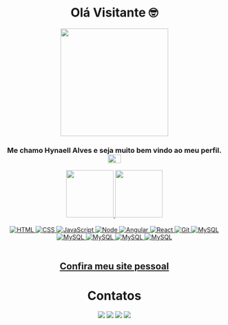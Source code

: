 <div align='center'>

# Olá Visitante 🤓

<img width='250' src="https://cdn.discordapp.com/attachments/1199104150206685344/1200507467025617006/giphy.gif?ex=65c66eb4&is=65b3f9b4&hm=4b67c5bb9505d6b90285101973fb136430b0e0eb3e09a3644104eb1b4e2d0c8d&"/>

### Me chamo Hynaell Alves e seja muito bem vindo ao meu perfil. <img align="center" alt="Github" height="20" width="30" src="https://cdn.jsdelivr.net/gh/devicons/devicon/icons/github/github-original.svg">

</div>

<div align="center">
  <a href="https://github.com/HynaellAlves">
  <img height="110em" src="https://github-readme-stats.vercel.app/api?username=HynaellAlves&hide=issues&show_icons=true&theme=midnight-purple&include_all_commits=true&count_private=true"/>
  <img height="110em" src="https://github-readme-stats.vercel.app/api/top-langs/?username=HynaellAlves&layout=compact&langs_count=7&theme=outrun"/>
</div>

<br>

<div align='center'>
  <img alt="HTML" src="https://img.shields.io/badge/HTML5-E34F26?style=for-the-badge&logo=html5&logoColor=white">
  <img alt="CSS" src="https://img.shields.io/badge/CSS3-1572B6?style=for-the-badge&logo=css3&logoColor=white">
  <img alt="JavaScript" src="https://img.shields.io/badge/JavaScript-F7DF1E?style=for-the-badge&logo=javascript&logoColor=black">
  <img alt='Node' src="https://img.shields.io/badge/Node.js-43853D?style=for-the-badge&logo=node.js&logoColor=white"/>
  <img alt='Angular' src="https://img.shields.io/badge/Angular-DD0031?style=for-the-badge&logo=angular&logoColor=white"/>
  <img alt='React' src="https://img.shields.io/badge/React-20232A?style=for-the-badge&logo=react&logoColor=61DAFB"/>
  <img alt='Git' src="https://img.shields.io/badge/GIT-E44C30?style=for-the-badge&logo=git&logoColor=white"/>
  <img alt="MySQL" src="https://img.shields.io/badge/MySQL-005C84?style=for-the-badge&logo=mysql&logoColor=white">
  <img alt="MySQL" src="https://img.shields.io/badge/TypeScript-007ACC?style=for-the-badge&logo=typescript&logoColor=white">
  <img alt="MySQL" src="https://img.shields.io/badge/Java-ED8B00?style=for-the-badge&logo=openjdk&logoColor=white">
  <img alt="MySQL" src="https://img.shields.io/badge/Vercel-000000?style=for-the-badge&logo=vercel&logoColor=white">
  <img alt="MySQL" src="https://img.shields.io/badge/Spring-6DB33F?style=for-the-badge&logo=spring&logoColor=white">

</div>

<br>

<div align='center'>

## [Confira meu site pessoal](https://dark-purple.vercel.app/)

# Contatos

<a href="https://www.instagram.com/hypper_zn/"><img src="https://img.shields.io/badge/Instagram-E4405F?style=for-the-badge&logo=instagram&logoColor=white"></a>
  <a href="https://contate.me/hynaell_alves"><img src="https://img.shields.io/badge/WhatsApp-25D366?style=for-the-badge&logo=whatsapp&logoColor=white"></a>
  <a href="https://www.youtube.com/channel/UCVm1a0ChMTvCJeD-aZBNTpg"><img src="https://img.shields.io/badge/YouTube-FF0000?style=for-the-badge&logo=youtube&logoColor=white"></a>
   <a href="https://www.linkedin.com/in/hynaell-alves"><img src="https://img.shields.io/badge/LinkedIn-0077B5?style=for-the-badge&logo=linkedin&logoColor=white"></a>
</div>

